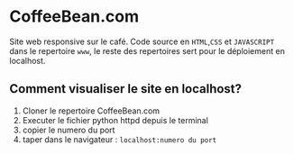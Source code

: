 # CoffeeBean.com
Site web responsive sur le café. 
Code source en `HTML`,`CSS` et `JAVASCRIPT` dans le repertoire `www`, le reste des repertoires sert pour le déploiement en localhost.

## Comment visualiser le site en localhost?
1. Cloner le repertoire CoffeeBean.com
2. Executer le fichier python httpd depuis le terminal
3. copier le numero du port
4. taper dans le navigateur : `localhost:numero du port`
